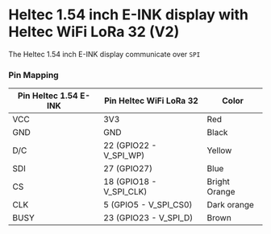 # Heltec 1.54 inch E-INK display with Heltec WiFi LoRa 32 (V2)

The Heltec 1.54 inch E-INK display communicate over `SPI`

### Pin Mapping

| Pin Heltec 1.54 E-INK | Pin Heltec WiFi LoRa 32 | Color
| ------------- | ------------- | -------------
| VCC | 3V3 | Red
| GND | GND | Black
| D/C | 22 (GPIO22 - V_SPI_WP) | Yellow
| SDI | 27 (GPIO27) | Blue
| CS | 18 (GPIO18 - V_SPI_CLK) | Bright Orange
| CLK | 5 (GPIO5 - V_SPI_CS0) | Dark orange
| BUSY | 23 (GPIO23 - V_SPI_D) | Brown